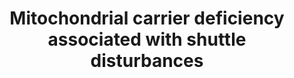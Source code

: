 ---
annotations:
- id: PW:0000013
  parent: disease pathway
  type: Pathway Ontology
  value: disease pathway
- id: PW:0000440
  parent: classic metabolic pathway
  type: Pathway Ontology
  value: glycine metabolic pathway
- id: PW:0001086
  parent: classic metabolic pathway
  type: Pathway Ontology
  value: glutamine metabolic pathway
- id: DOID:1612
  parent: disease of cellular proliferation
  type: Disease Ontology
  value: breast cancer
- id: PW:0000605
  parent: disease pathway
  type: Pathway Ontology
  value: cancer pathway
- id: DOID:0060081
  parent: disease of cellular proliferation
  type: Disease Ontology
  value: triple-receptor negative breast cancer
- id: DOID:9252
  parent: genetic disease
  type: Disease Ontology
  value: amino acid metabolic disorder
- id: PW:0001084
  parent: classic metabolic pathway
  type: Pathway Ontology
  value: serine metabolic pathway
- id: PW:0000011
  parent: classic metabolic pathway
  type: Pathway Ontology
  value: amino acid metabolic pathway
authors:
- Daanvanbeek
- Egonw
- Eweitz
- DeSl
citedin: ''
communities:
- MetaKids
- Mitochondrion
description: Amino acid metabolism in triple-negative breast cancer cells. The glutamine,
  serine and glycine metabolic pathways are significantly upregulated. The upregulated
  expression of key genes within the glutamine, serine and glycine metabolic pathways
  have also been observed in triple-negative breast cancer cells. Associated to the
  main shuttles described in figure 43.2 in the second edition of "Physician’s Guide
  to the Diagnosis, Treatment, and Follow-Up of Inherited Metabolic Diseases" by Blau
  et al.
last-edited: 2025-10-01
ndex: null
organisms:
- Homo sapiens
redirect_from:
- /index.php/Pathway:WP5507
- /instance/WP5507
- /instance/WP5507_r140670
revision: r140670
schema-jsonld:
- '@context': https://schema.org/
  '@id': https://wikipathways.github.io/pathways/WP5507.html
  '@type': Dataset
  creator:
    '@type': Organization
    name: WikiPathways
  description: Amino acid metabolism in triple-negative breast cancer cells. The glutamine,
    serine and glycine metabolic pathways are significantly upregulated. The upregulated
    expression of key genes within the glutamine, serine and glycine metabolic pathways
    have also been observed in triple-negative breast cancer cells. Associated to
    the main shuttles described in figure 43.2 in the second edition of "Physician’s
    Guide to the Diagnosis, Treatment, and Follow-Up of Inherited Metabolic Diseases"
    by Blau et al.
  keywords:
  - 2-oxoglutarate
  - Aspartate
  - GLUD1
  - GOT2
  - Glutamate
  - H⁺
  - Oxaloacetate
  - SLC25A12
  - SLC25A13
  - SLC25A22
  license: CC0
  name: Mitochondrial carrier deficiency associated with shuttle disturbances
seo: CreativeWork
title: Mitochondrial carrier deficiency associated with shuttle disturbances
wpid: WP5507
---